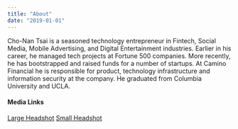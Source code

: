 ```yaml
---
title: "About"
date: "2019-01-01"
---
```


Cho-Nan Tsai is a seasoned technology entrepreneur in Fintech, Social Media, Mobile Advertising, and Digital Entertainment industries. Earlier in his career, he managed tech projects at Fortune 500 companies. More recently, he has bootstrapped and raised funds for a number of startups. At Camino Financial he is responsible for product, technology infrastructure and information security at the company. He graduated from Columbia University and UCLA.

#### Media Links
[Large Headshot](/img/about/chonantsai-headshot.png)
[Small Headshot](/img/about/cntheadshotsmall.png)